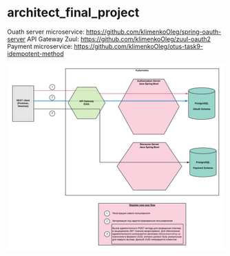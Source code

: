 # architect_final_project

Ouath server microservice:  https://github.com/klimenkoOleg/spring-oauth-server
API Gateway Zuul: https://github.com/klimenkoOleg/zuul-oauth2
Payment microservice: https://github.com/klimenkoOleg/otus-task9-idempotent-method



![Architecture](https://github.com/klimenkoOleg/architect_final_project/blob/master/OTUS%20Architecture%20training%20-%20Idempotancy%20lesson.png?raw=true)
